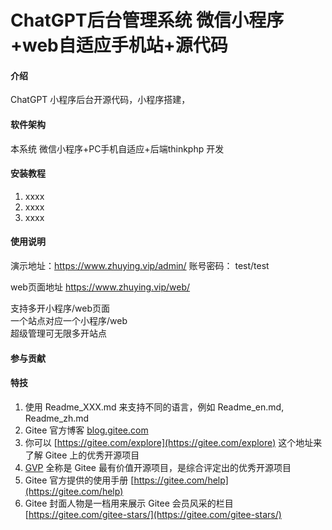 # ChatGPT后台管理系统  微信小程序+web自适应手机站+源代码

#### 介绍
ChatGPT 小程序后台开源代码，小程序搭建，

#### 软件架构
本系统 微信小程序+PC手机自适应+后端thinkphp 开发


#### 安装教程

1.  xxxx
2.  xxxx
3.  xxxx

#### 使用说明

演示地址：https://www.zhuying.vip/admin/
账号密码： test/test

web页面地址 https://www.zhuying.vip/web/

支持多开小程序/web页面  
一个站点对应一个小程序/web   
超级管理可无限多开站点

#### 参与贡献

#### 特技

1.  使用 Readme\_XXX.md 来支持不同的语言，例如 Readme\_en.md, Readme\_zh.md
2.  Gitee 官方博客 [blog.gitee.com](https://blog.gitee.com)
3.  你可以 [https://gitee.com/explore](https://gitee.com/explore) 这个地址来了解 Gitee 上的优秀开源项目
4.  [GVP](https://gitee.com/gvp) 全称是 Gitee 最有价值开源项目，是综合评定出的优秀开源项目
5.  Gitee 官方提供的使用手册 [https://gitee.com/help](https://gitee.com/help)
6.  Gitee 封面人物是一档用来展示 Gitee 会员风采的栏目 [https://gitee.com/gitee-stars/](https://gitee.com/gitee-stars/)
